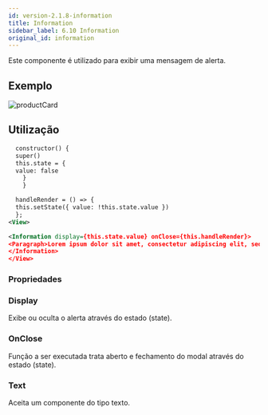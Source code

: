 ```yaml
---
id: version-2.1.8-information
title: Information
sidebar_label: 6.10 Information
original_id: information
---
```


Este componente é utilizado para exibir uma mensagem de alerta.

## Exemplo

![productCard](assets/images_components/v2.0.0/information.png)

## Utilização

```xml
  constructor() {
  super()
  this.state = {
  value: false
    }
    }

  handleRender = () => {
  this.setState({ value: !this.state.value })
  };
<View>

<Information display={this.state.value} onClose={this.handleRender}>
<Paragraph>Lorem ipsum dolor sit amet, consectetur adipiscing elit, sed do eiusmod tempor incididunt ut labore et dolore magna aliqua.</Paragraph>
</Information>
</View>
```

### Propriedades

### Display

Exibe ou oculta o alerta através do estado (state).

### OnClose

Função a ser executada trata aberto e fechamento do modal através do estado (state).

### Text

Aceita um componente do tipo texto.
